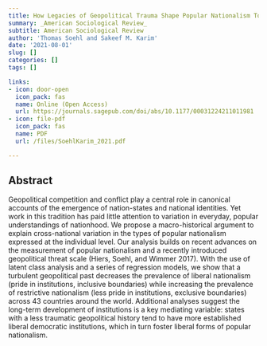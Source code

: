 ```yaml
---
title: How Legacies of Geopolitical Trauma Shape Popular Nationalism Today
summary: _American Sociological Review_
subtitle: American Sociological Review
author: 'Thomas Soehl and Sakeef M. Karim'
date: '2021-08-01'
slug: []
categories: []
tags: []

links:
- icon: door-open
  icon_pack: fas
  name: Online (Open Access)
  url: https://journals.sagepub.com/doi/abs/10.1177/00031224211011981
- icon: file-pdf
  icon_pack: fas
  name: PDF
  url: /files/SoehlKarim_2021.pdf 

---
```


## Abstract

Geopolitical competition and conflict play a central role in canonical accounts of the emergence of nation-states and national identities. Yet work in this tradition has paid little attention to variation in everyday, popular understandings of nationhood. We propose a macro-historical argument to explain cross-national variation in the types of popular nationalism expressed at the individual level. Our analysis builds on recent advances on the measurement of popular nationalism and a recently introduced geopolitical threat scale (Hiers, Soehl, and Wimmer 2017). With the use of latent class analysis and a series of regression models, we show that a turbulent geopolitical past decreases the prevalence of liberal nationalism (pride in institutions, inclusive boundaries) while increasing the prevalence of restrictive nationalism (less pride in institutions, exclusive boundaries) across 43 countries around the world. Additional analyses suggest the long-term development of institutions is a key mediating variable: states with a less traumatic geopolitical history tend to have more established liberal democratic institutions, which in turn foster liberal forms of popular nationalism.
